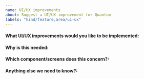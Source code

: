 ```yaml
---
name: UI/UX improvements
about: Suggest a UI/UX improvement for Quantum
labels: "kind/feature,area/ui-ux"
---
```


<!-- Please only use this template for submitting UI/UX improvements -->

#### What UI/UX improvements would you like to be implemented:

#### Why is this needed:

#### Which component/screens does this concern?:

#### Anything else we need to know?:

